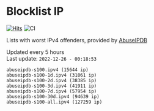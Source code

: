 # Blocklist IP

[![Hits](https://hits.seeyoufarm.com/api/count/incr/badge.svg?url=https%3A%2F%2Fgithub.com%2Fborestad%2Fblocklist-ip%2F&count_bg=%2379C83D&title_bg=%23555555&icon=&icon_color=%23E7E7E7&title=hits&edge_flat=false)](https://hits.seeyoufarm.com)  ![CI](https://img.shields.io/github/workflow/status/borestad/blocklist-ip/CI?style=flat-square)

Lists with worst IPv4 offenders, provided by [AbuseIPDB](https://www.abuseipdb.com/)

<!-- FOOTER-PLACEHOLDER -->
Updated every 5 hours<br>
Last update: `2022-12-26 - 00:18:53`
```
abuseipdb-s100.ipv4 (15644 ip)
abuseipdb-s100-1d.ipv4 (31061 ip)
abuseipdb-s100-2d.ipv4 (38385 ip)
abuseipdb-s100-3d.ipv4 (41911 ip)
abuseipdb-s100-7d.ipv4 (57954 ip)
abuseipdb-s100-30d.ipv4 (94639 ip)
abuseipdb-s100-all.ipv4 (127259 ip)
```
